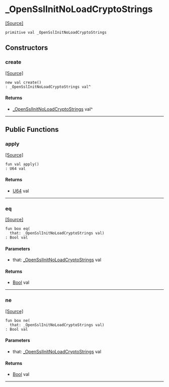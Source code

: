 # _OpenSslInitNoLoadCryptoStrings
<span class="source-link">[[Source]](src/net-ssl/_ssl_init.md#L13)</span>
```pony
primitive val _OpenSslInitNoLoadCryptoStrings
```

## Constructors

### create
<span class="source-link">[[Source]](src/net-ssl/_ssl_init.md#L13)</span>


```pony
new val create()
: _OpenSslInitNoLoadCryptoStrings val^
```

#### Returns

* [_OpenSslInitNoLoadCryptoStrings](net-ssl-_OpenSslInitNoLoadCryptoStrings.md) val^

---

## Public Functions

### apply
<span class="source-link">[[Source]](src/net-ssl/_ssl_init.md#L13)</span>


```pony
fun val apply()
: U64 val
```

#### Returns

* [U64](builtin-U64.md) val

---

### eq
<span class="source-link">[[Source]](src/net-ssl/_ssl_init.md#L13)</span>


```pony
fun box eq(
  that: _OpenSslInitNoLoadCryptoStrings val)
: Bool val
```
#### Parameters

*   that: [_OpenSslInitNoLoadCryptoStrings](net-ssl-_OpenSslInitNoLoadCryptoStrings.md) val

#### Returns

* [Bool](builtin-Bool.md) val

---

### ne
<span class="source-link">[[Source]](src/net-ssl/_ssl_init.md#L13)</span>


```pony
fun box ne(
  that: _OpenSslInitNoLoadCryptoStrings val)
: Bool val
```
#### Parameters

*   that: [_OpenSslInitNoLoadCryptoStrings](net-ssl-_OpenSslInitNoLoadCryptoStrings.md) val

#### Returns

* [Bool](builtin-Bool.md) val

---

